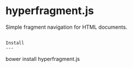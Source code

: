 hyperfragment.js
========

Simple fragment navigation for HTML documents.

```

Install
---

```
bower install hyperfragment.js
```
